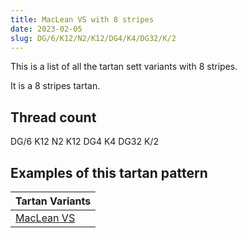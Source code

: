 ```yaml
---
title: MacLean VS with 8 stripes
date: 2023-02-05
slug: DG/6/K12/N2/K12/DG4/K4/DG32/K/2
---
```

This is a list of all the tartan sett variants with 8 stripes.

It is a 8 stripes tartan.


## Thread count
DG/6 K12 N2 K12 DG4 K4 DG32 K/2

## Examples of this tartan pattern

| Tartan Variants |
|---------------|
| [MacLean VS](/variants/dg/6/k12/n2/k12/dg4/k4/dg32/k/2-dg11450d-k000000-naaaaaa)||
